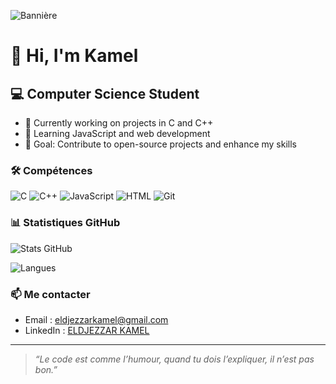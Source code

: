 ![Bannière](https://capsule-render.vercel.app/api?type=waving&color=gradient&height=200&section=header&text=Bienvenue%20sur%20mon%20profil%20GitHub!&fontSize=35&fontColor=ffffff&animation=fadeIn)

# 👋 Hi, I'm Kamel
## 💻 Computer Science Student
- 🔭 Currently working on projects in C and C++
- 🌱 Learning JavaScript and web development
- 🚀 Goal: Contribute to open-source projects and enhance my skills
  
### 🛠️ Compétences
![C](https://img.shields.io/badge/Code-C-blue)
![C++](https://img.shields.io/badge/Code-C++-brightgreen)
![JavaScript](https://img.shields.io/badge/Code-JavaScript-yellow)
![HTML](https://img.shields.io/badge/Code-HTML-orange)
![Git](https://img.shields.io/badge/Tools-Git-orange)

### 📊 Statistiques GitHub
![Stats GitHub](https://github-readme-stats.vercel.app/api?username=Kamel-eldjezzar&show_icons=true&theme=radical)

![Langues](https://github-readme-stats.vercel.app/api/top-langs/?username=Kamel-eldjezzar&layout=compact&theme=radical)

### 📫 Me contacter
- Email : eldjezzarkamel@gmail.com
- LinkedIn : [ELDJEZZAR KAMEL](https://linkedin.com)

---

> *“Le code est comme l’humour, quand tu dois l’expliquer, il n’est pas bon.”*

